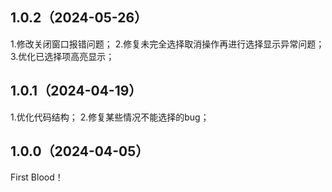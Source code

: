 ## 1.0.2（2024-05-26）
1.修改关闭窗口报错问题；
2.修复未完全选择取消操作再进行选择显示异常问题；
3.优化已选择项高亮显示；
## 1.0.1（2024-04-19）
1.优化代码结构；
2.修复某些情况不能选择的bug；
## 1.0.0（2024-04-05）
First Blood！
